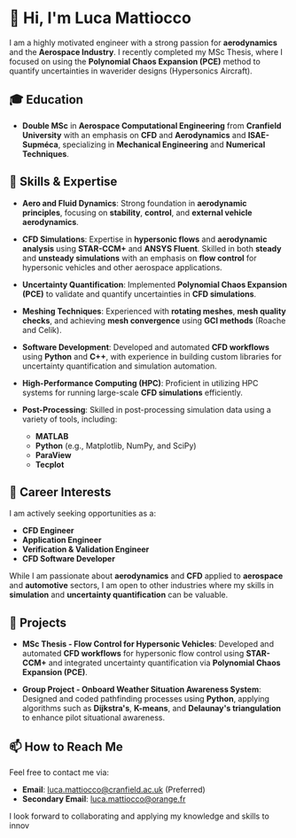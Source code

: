 # 👋 Hi, I'm Luca Mattiocco

I am a highly motivated engineer with a strong passion for **aerodynamics** and the **Aerospace Industry**. I recently completed my MSc Thesis, where I focused on using the **Polynomial Chaos Expansion (PCE)** method to quantify uncertainties in waverider designs (Hypersonics Aircraft).

## 🎓 Education
- **Double MSc** in **Aerospace Computational Engineering** from **Cranfield University** with an emphasis on **CFD** and **Aerodynamics** and **ISAE-Supméca**, specializing in **Mechanical Engineering** and **Numerical Techniques**.

## 🔧 Skills & Expertise
- **Aero and Fluid Dynamics**: Strong foundation in **aerodynamic principles**, focusing on **stability**, **control**, and **external vehicle aerodynamics**.
  
- **CFD Simulations**: Expertise in **hypersonic flows** and **aerodynamic analysis** using **STAR-CCM+** and **ANSYS Fluent**. Skilled in both **steady** and **unsteady simulations** with an emphasis on **flow control** for hypersonic vehicles and other aerospace applications.

- **Uncertainty Quantification**: Implemented **Polynomial Chaos Expansion (PCE)** to validate and quantify uncertainties in **CFD simulations**.

- **Meshing Techniques**: Experienced with **rotating meshes**, **mesh quality checks**, and achieving **mesh convergence** using **GCI methods** (Roache and Celik).

- **Software Development**: Developed and automated **CFD workflows** using **Python** and **C++**, with experience in building custom libraries for uncertainty quantification and simulation automation.

- **High-Performance Computing (HPC)**: Proficient in utilizing HPC systems for running large-scale **CFD simulations** efficiently.

- **Post-Processing**: Skilled in post-processing simulation data using a variety of tools, including:
  - **MATLAB**
  - **Python** (e.g., Matplotlib, NumPy, and SciPy)
  - **ParaView**
  - **Tecplot**

## 💼 Career Interests
I am actively seeking opportunities as a:
- **CFD Engineer**
- **Application Engineer**
- **Verification & Validation Engineer**
- **CFD Software Developer**

While I am passionate about **aerodynamics** and **CFD** applied to **aerospace** and **automotive** sectors, I am open to other industries where my skills in **simulation** and **uncertainty quantification** can be valuable.

## 📝 Projects
- **MSc Thesis - Flow Control for Hypersonic Vehicles**: Developed and automated **CFD workflows** for hypersonic flow control using **STAR-CCM+** and integrated uncertainty quantification via **Polynomial Chaos Expansion (PCE)**.

- **Group Project - Onboard Weather Situation Awareness System**: Designed and coded pathfinding processes using **Python**, applying algorithms such as **Dijkstra's**, **K-means**, and **Delaunay's triangulation** to enhance pilot situational awareness.

## 📫 How to Reach Me
Feel free to contact me via:
- **Email**: [luca.mattiocco@cranfield.ac.uk](mailto:luca.mattiocco@cranfield.ac.uk) (Preferred)
- **Secondary Email**: [luca.mattiocco@orange.fr](mailto:luca.mattiocco@orange.fr)

I look forward to collaborating and applying my knowledge and skills to innov

